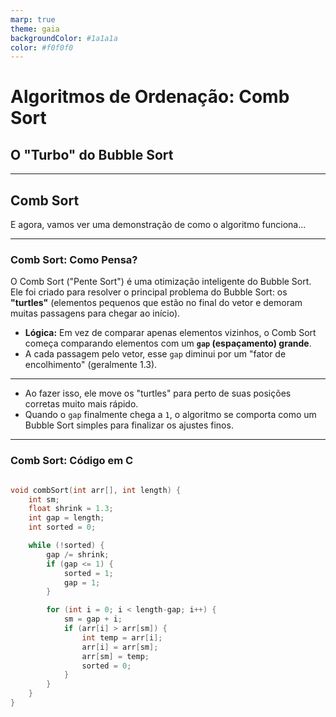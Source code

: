 ```yaml
---
marp: true
theme: gaia
backgroundColor: #1a1a1a
color: #f0f0f0
---
```


# **Algoritmos de Ordenação: Comb Sort**
## O "Turbo" do Bubble Sort

---

## **Comb Sort**

E agora, vamos ver uma demonstração de como o algoritmo funciona...

---

### **Comb Sort: Como Pensa?**

O Comb Sort ("Pente Sort") é uma otimização inteligente do Bubble Sort. Ele foi criado para resolver o principal problema do Bubble Sort: os **"turtles"** (elementos pequenos que estão no final do vetor e demoram muitas passagens para chegar ao início).

- **Lógica:** Em vez de comparar apenas elementos vizinhos, o Comb Sort começa comparando elementos com um **`gap` (espaçamento) grande**.
- A cada passagem pelo vetor, esse `gap` diminui por um "fator de encolhimento" (geralmente 1.3).

---
- Ao fazer isso, ele move os "turtles" para perto de suas posições corretas muito mais rápido.
- Quando o `gap` finalmente chega a `1`, o algoritmo se comporta como um Bubble Sort simples para finalizar os ajustes finos.

---

### **Comb Sort: Código em C**

```c

void combSort(int arr[], int length) {
    int sm;
    float shrink = 1.3;
    int gap = length;
    int sorted = 0;

    while (!sorted) {
        gap /= shrink;
        if (gap <= 1) {
            sorted = 1;
            gap = 1;
        }

        for (int i = 0; i < length-gap; i++) {
            sm = gap + i;
            if (arr[i] > arr[sm]) {
                int temp = arr[i];
                arr[i] = arr[sm];
                arr[sm] = temp;
                sorted = 0;
            }
        }
    }
}
```